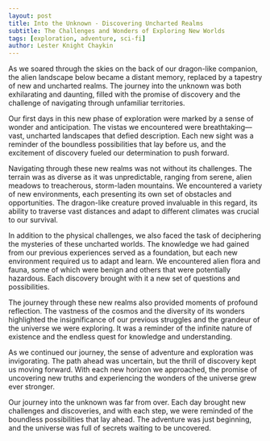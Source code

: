 ```yaml
---
layout: post
title: Into the Unknown - Discovering Uncharted Realms
subtitle: The Challenges and Wonders of Exploring New Worlds
tags: [exploration, adventure, sci-fi]
author: Lester Knight Chaykin
---
```


As we soared through the skies on the back of our dragon-like companion, the alien landscape below became a distant memory, replaced by a tapestry of new and uncharted realms. The journey into the unknown was both exhilarating and daunting, filled with the promise of discovery and the challenge of navigating through unfamiliar territories.

Our first days in this new phase of exploration were marked by a sense of wonder and anticipation. The vistas we encountered were breathtaking—vast, uncharted landscapes that defied description. Each new sight was a reminder of the boundless possibilities that lay before us, and the excitement of discovery fueled our determination to push forward.

Navigating through these new realms was not without its challenges. The terrain was as diverse as it was unpredictable, ranging from serene, alien meadows to treacherous, storm-laden mountains. We encountered a variety of new environments, each presenting its own set of obstacles and opportunities. The dragon-like creature proved invaluable in this regard, its ability to traverse vast distances and adapt to different climates was crucial to our survival.

In addition to the physical challenges, we also faced the task of deciphering the mysteries of these uncharted worlds. The knowledge we had gained from our previous experiences served as a foundation, but each new environment required us to adapt and learn. We encountered alien flora and fauna, some of which were benign and others that were potentially hazardous. Each discovery brought with it a new set of questions and possibilities.

The journey through these new realms also provided moments of profound reflection. The vastness of the cosmos and the diversity of its wonders highlighted the insignificance of our previous struggles and the grandeur of the universe we were exploring. It was a reminder of the infinite nature of existence and the endless quest for knowledge and understanding.

As we continued our journey, the sense of adventure and exploration was invigorating. The path ahead was uncertain, but the thrill of discovery kept us moving forward. With each new horizon we approached, the promise of uncovering new truths and experiencing the wonders of the universe grew ever stronger.

Our journey into the unknown was far from over. Each day brought new challenges and discoveries, and with each step, we were reminded of the boundless possibilities that lay ahead. The adventure was just beginning, and the universe was full of secrets waiting to be uncovered.
